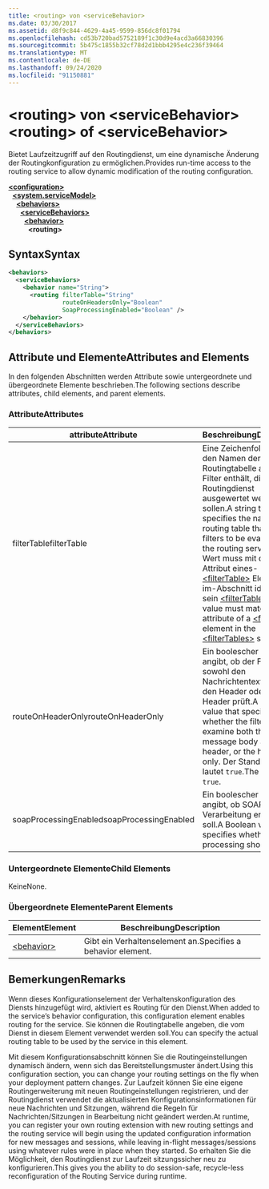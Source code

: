 ```yaml
---
title: <routing> von <serviceBehavior>
ms.date: 03/30/2017
ms.assetid: d8f9c844-4629-4a45-9599-856dc8f01794
ms.openlocfilehash: cd53b720bad5752189f1c30d9e4acd3a66830396
ms.sourcegitcommit: 5b475c1855b32cf78d2d1bbb4295e4c236f39464
ms.translationtype: MT
ms.contentlocale: de-DE
ms.lasthandoff: 09/24/2020
ms.locfileid: "91150881"
---
```

# <a name="routing-of-servicebehavior"></a><span data-ttu-id="84247-102">\<routing> von \<serviceBehavior></span><span class="sxs-lookup"><span data-stu-id="84247-102">\<routing> of \<serviceBehavior></span></span>

<span data-ttu-id="84247-103">Bietet Laufzeitzugriff auf den Routingdienst, um eine dynamische Änderung der Routingkonfiguration zu ermöglichen.</span><span class="sxs-lookup"><span data-stu-id="84247-103">Provides run-time access to the routing service to allow dynamic modification of the routing configuration.</span></span>  
  
[**\<configuration>**](../configuration-element.md)\
&nbsp;&nbsp;[**\<system.serviceModel>**](system-servicemodel.md)\
&nbsp;&nbsp;&nbsp;&nbsp;[**\<behaviors>**](behaviors.md)\
&nbsp;&nbsp;&nbsp;&nbsp;&nbsp;&nbsp;[**\<serviceBehaviors>**](servicebehaviors.md)\
&nbsp;&nbsp;&nbsp;&nbsp;&nbsp;&nbsp;&nbsp;&nbsp;[**\<behavior>**](behavior-of-servicebehaviors.md)\
&nbsp;&nbsp;&nbsp;&nbsp;&nbsp;&nbsp;&nbsp;&nbsp;&nbsp;&nbsp;**\<routing>**  
  
## <a name="syntax"></a><span data-ttu-id="84247-104">Syntax</span><span class="sxs-lookup"><span data-stu-id="84247-104">Syntax</span></span>  
  
```xml  
<behaviors>
  <serviceBehaviors>
    <behavior name="String">
      <routing filterTable="String"
               routeOnHeadersOnly="Boolean"
               SoapProcessingEnabled="Boolean" />
    </behavior>
  </serviceBehaviors>
</behaviors>
```  
  
## <a name="attributes-and-elements"></a><span data-ttu-id="84247-105">Attribute und Elemente</span><span class="sxs-lookup"><span data-stu-id="84247-105">Attributes and Elements</span></span>  

 <span data-ttu-id="84247-106">In den folgenden Abschnitten werden Attribute sowie untergeordnete und übergeordnete Elemente beschrieben.</span><span class="sxs-lookup"><span data-stu-id="84247-106">The following sections describe attributes, child elements, and parent elements.</span></span>  
  
### <a name="attributes"></a><span data-ttu-id="84247-107">Attribute</span><span class="sxs-lookup"><span data-stu-id="84247-107">Attributes</span></span>  
  
|<span data-ttu-id="84247-108">attribute</span><span class="sxs-lookup"><span data-stu-id="84247-108">Attribute</span></span>|<span data-ttu-id="84247-109">Beschreibung</span><span class="sxs-lookup"><span data-stu-id="84247-109">Description</span></span>|  
|---------------|-----------------|  
|<span data-ttu-id="84247-110">filterTable</span><span class="sxs-lookup"><span data-stu-id="84247-110">filterTable</span></span>|<span data-ttu-id="84247-111">Eine Zeichenfolge, die den Namen der Routingtabelle angibt, die Filter enthält, die vom Routingdienst ausgewertet werden sollen.</span><span class="sxs-lookup"><span data-stu-id="84247-111">A string that specifies the name of the routing table that contains filters to be evaluated by the routing service.</span></span> <span data-ttu-id="84247-112">Dieser Wert muss mit dem- `name` Attribut eines- [\<filterTable>](filtertable.md) Elements im-Abschnitt identisch sein [\<filterTables>](filtertables.md) .</span><span class="sxs-lookup"><span data-stu-id="84247-112">This value must match the `name` attribute of a [\<filterTable>](filtertable.md) element in the [\<filterTables>](filtertables.md) section.</span></span>|  
|<span data-ttu-id="84247-113">routeOnHeaderOnly</span><span class="sxs-lookup"><span data-stu-id="84247-113">routeOnHeaderOnly</span></span>|<span data-ttu-id="84247-114">Ein boolescher Wert, der angibt, ob der Filter sowohl den Nachrichtentext als auch den Header oder nur den Header prüft.</span><span class="sxs-lookup"><span data-stu-id="84247-114">A Boolean value that specifies whether the filter will examine both the message body and the header, or the header only.</span></span> <span data-ttu-id="84247-115">Der Standardwert lautet `true`.</span><span class="sxs-lookup"><span data-stu-id="84247-115">The default is `true`.</span></span>|  
|<span data-ttu-id="84247-116">soapProcessingEnabled</span><span class="sxs-lookup"><span data-stu-id="84247-116">soapProcessingEnabled</span></span>|<span data-ttu-id="84247-117">Ein boolescher Wert, der angibt, ob SOAP-Verarbeitung erfolgen soll.</span><span class="sxs-lookup"><span data-stu-id="84247-117">A Boolean value that specifies whether SOAP processing should occur.</span></span>|  
  
### <a name="child-elements"></a><span data-ttu-id="84247-118">Untergeordnete Elemente</span><span class="sxs-lookup"><span data-stu-id="84247-118">Child Elements</span></span>  

 <span data-ttu-id="84247-119">Keine</span><span class="sxs-lookup"><span data-stu-id="84247-119">None.</span></span>  
  
### <a name="parent-elements"></a><span data-ttu-id="84247-120">Übergeordnete Elemente</span><span class="sxs-lookup"><span data-stu-id="84247-120">Parent Elements</span></span>  
  
|<span data-ttu-id="84247-121">Element</span><span class="sxs-lookup"><span data-stu-id="84247-121">Element</span></span>|<span data-ttu-id="84247-122">Beschreibung</span><span class="sxs-lookup"><span data-stu-id="84247-122">Description</span></span>|  
|-------------|-----------------|  
|[\<behavior>](behavior-of-endpointbehaviors.md)|<span data-ttu-id="84247-123">Gibt ein Verhaltenselement an.</span><span class="sxs-lookup"><span data-stu-id="84247-123">Specifies a behavior element.</span></span>|  
  
## <a name="remarks"></a><span data-ttu-id="84247-124">Bemerkungen</span><span class="sxs-lookup"><span data-stu-id="84247-124">Remarks</span></span>  

 <span data-ttu-id="84247-125">Wenn dieses Konfigurationselement der Verhaltenskonfiguration des Diensts hinzugefügt wird, aktiviert es Routing für den Dienst.</span><span class="sxs-lookup"><span data-stu-id="84247-125">When added to the service’s behavior configuration, this configuration element enables routing for the service.</span></span> <span data-ttu-id="84247-126">Sie können die Routingtabelle angeben, die vom Dienst in diesem Element verwendet werden soll.</span><span class="sxs-lookup"><span data-stu-id="84247-126">You can specify the actual routing table to be used by the service in this element.</span></span>  
  
 <span data-ttu-id="84247-127">Mit diesem Konfigurationsabschnitt können Sie die Routingeinstellungen dynamisch ändern, wenn sich das Bereitstellungsmuster ändert.</span><span class="sxs-lookup"><span data-stu-id="84247-127">Using this configuration section, you can change your routing settings on the fly when your deployment pattern changes.</span></span> <span data-ttu-id="84247-128">Zur Laufzeit können Sie eine eigene Routingerweiterung mit neuen Routingeinstellungen registrieren, und der Routingdienst verwendet die aktualisierten Konfigurationsinformationen für neue Nachrichten und Sitzungen, während die Regeln für Nachrichten/Sitzungen in Bearbeitung nicht geändert werden.</span><span class="sxs-lookup"><span data-stu-id="84247-128">At runtime, you can register your own routing extension with new routing settings and the routing service will begin using the updated configuration information for new messages and sessions, while leaving in-flight messages/sessions using whatever rules were in place when they started.</span></span>  <span data-ttu-id="84247-129">So erhalten Sie die Möglichkeit, den Routingdienst zur Laufzeit sitzungssicher neu zu konfigurieren.</span><span class="sxs-lookup"><span data-stu-id="84247-129">This gives you the ability to do session-safe, recycle-less reconfiguration of the Routing Service during runtime.</span></span>  
